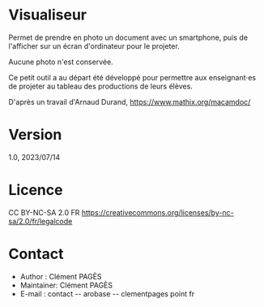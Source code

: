# Visualiseur
Permet de prendre en photo un document avec un smartphone, puis de l'afficher sur un écran d'ordinateur pour le projeter.

Aucune photo n'est conservée.

Ce petit outil a au départ été développé pour permettre aux enseignant⋅es de projeter au tableau des productions de leurs élèves.

D'après un travail d'Arnaud Durand, https://www.mathix.org/macamdoc/

# Version
1.0, 2023/07/14

# Licence
CC BY-NC-SA 2.0 FR https://creativecommons.org/licenses/by-nc-sa/2.0/fr/legalcode

# Contact
- Author : Clément PAGÈS
- Maintainer: Clément PAGÈS
- E-mail : contact -- arobase -- clementpages point fr
